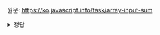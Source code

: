 원문: https://ko.javascript.info/task/array-input-sum

<details>
  <summary>정답</summary>

  ```js
function sumInput(){
  const arr = [];
  
  let a = +prompt('input');
  while(a !== undefined && a !== '' && !isFinite(a)){
    arr.push(a);
    a = +prompt('input);
  }

  return arr.reduce((prev, cur) => prev + cur, 0);
}
  ```
</details>
